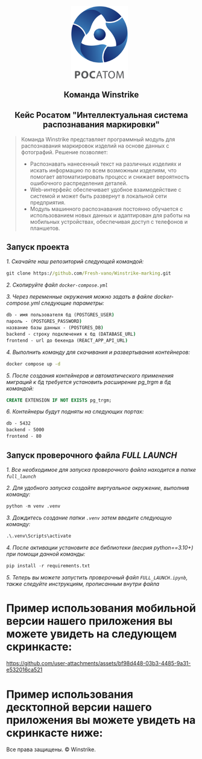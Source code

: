 <p align="center">
    <img src="./logo.png" alt="Логотип проекта" width="150" style="display: inline-block; vertical-align: middle; margin-right: 10px;"/>  <br/>
     <H2 align="center">Команда Winstrike</H2> 
    <H2 align="center">Кейс Росатом "Интеллектуальная система распознавания маркировки"</H2> 
</p>

> Команда Winstrike представляет программный модуль для распознавания маркировок изделий на основе данных с фотографий. Решение позволяет:
> - Распознавать нанесенный текст на различных изделиях и искать информацию по всем возможным изделиям, что помогает автоматизировать процесс и снижает вероятность ошибочного распределения деталей.
> - Web-интерфейс обеспечивает удобное взаимодействие с системой и может быть развернут в локальной сети предприятия.
> - Модуль машинного распознавания постоянно обучается с использованием новых данных и адаптирован для работы на мобильных устройствах, обеспечивая доступ с телефонов и планшетов.

## Запуск проекта
*1. Скачайте наш репозиторий следующей командой:*

```cmd
git clone https://github.com/Fresh-vano/Winstrike-marking.git
```
*2. Скопируйте файл `docker-compose.yml`*

*3. Через переменные окружения можно задать в файле docker-compose.yml следующие параметры:*
```cmd
db - имя пользователя бд (POSTGRES_USER)
пароль - (POSTGRES_PASSWORD)
название базы данных - (POSTGRES_DB)
backend - строку подключения к бд (DATABASE_URL)
frontend - url до бекенда (REACT_APP_API_URL)
```

*4. Выполнить команду для скачивания и развертывания контейнеров:*
```cmd
docker compose up -d
```

*5. После создания контейнеров и автоматического применения миграций к бд требуется установить расширение pg_trgm в бд командой:*
``` sql
CREATE EXTENSION IF NOT EXISTS pg_trgm;
```
*6. Контейнеры будут подняты на следующих портах:*
```cmd
db - 5432
backend - 5000
frontend - 80
```
## Запуск проверочного файла *FULL LAUNCH*

*1. Все необходимое для запуска проверочного файла находится в папке `full_launch`*

*2. Для удобного запуска создайте виртуальное окружение, выполнив команду:*
```python
python -m venv .venv
```
*3. Дождитесь создание папки `.venv` затем введите следующую команду:*
```python
.\.venv\Scripts\activate
```
*4. После активации установите все библиотеки (весрия python==3.10+) при помощи данной команды:*

```python
pip install -r requirements.txt
```
*5. Теперь вы можете запустить проверочный файл `FULL_LAUNCH.ipynb`, также следуйте инструкциям, прописанным внутри файла*

# Пример использования мобильной версии нашего приложения вы можете увидеть на следующем скринкасте:

https://github.com/user-attachments/assets/bf98d448-03b3-4485-9a31-e532016ca521

# Пример использования десктопной версии нашего приложения вы можете увидеть на скринкасте ниже:


Все права защищены. &copy; Winstrike.
